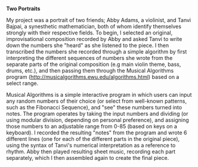 **Two Portraits**

My project was a portrait of two friends; Abby Adams, a violinist, and Tanvi Bajpai, a synesthetic mathematician, both of whom identify themselves strongly with their respective fields.
To begin, I selected an original, improvisational composition recorded by Abby and asked Tanvi to write down the numbers she "heard" as she listened to the piece. I then transcribed the numbers she recorded through a simple algorithm by first
interpreting the different sequences of numbers she wrote from the separate parts of the original composition (e.g main violin theme, bass, drums, etc.), and then passing them through the Musical Algorithms program (http://musicalgorithms.ewu.edu/algorithms.html) based on a select range.

Musical Algorithms is a simple interactive program in which users can input any random numbers of their choice (or select from well-known patterns, such as the Fibonacci Sequence),
and "see" these numbers turned into notes. The program operates by taking the input numbers and dividing (or using modular division, depending on personal preference), and assigning those numbers to an adjustable range from 0-85 (based on keys on a keyboard). I recorded the resulting "notes" from the program
and wrote 6 different lines (one for each of the different parts in the original piece), using the syntax of Tanvi's numerical interpretation as a reference to rhythm. Abby then played resulting sheet music, recording each part separately, which I then assembled again to create the final piece.
